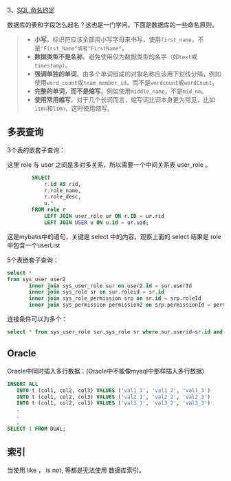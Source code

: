 3、[SQL 命名约定](https://launchbylunch.com/posts/2014/Feb/16/sql-naming-conventions/)

数据库的表和字段怎么起名？这也是一门学问。下面是数据库的一些命名原则。

> - **小写**。标识符应该全部用小写字母来书写，使用`first_name`，不是`"First_Name"或者"FirstName"`。
> - **数据类型不是名称**。避免使用仅为数据类型的名字（如`text`或`timestamp`）。
> - **强调单独的单词**。由多个单词组成的对象名称应该用下划线分隔，例如使用`word_count`或`team_member_id`，而不是`wordcount`或`wordCount`。
> - **完整的单词，而不是缩写**。例如使用`middle_name`，不是`mid_nm`。
> - **使用常用缩写**。对于几个长词而言，缩写词比词本身更为常见，比如`i18n`和`l10n`，这时使用缩写。





## 多表查询



3个表的嵌套子查询：

这里 role 与 user 之间是多对多关系，所以需要一个中间关系表 user_role 。

```sql
        SELECT
            r.id AS rid,
            r.role_name,
            r.role_desc,
            u.*
        FROM role r
            LEFT JOIN user_role ur ON r.ID = ur.rid
            LEFT JOIN USER u ON u.id = ur.uid;
```

这是mybatis中的语句，关键是 select 中的内容，观察上面的 select  结果是 role 中包含一个userList





5个表嵌套子查询：

```sql
select *
from sys_user user2
       inner join sys_user_role sur on user2.id = sur.userId
       inner join sys_role sr on sur.roleid = sr.id
       inner join sys_role_permission srp on sr.id = srp.roleId
       inner join sys_permission permission2 on srp.permissionId = permission2.id;
```





连接条件可以为多个：

```sql
select * from sys_user_role sur,sys_role sr where sur.userid=sr.id and id=2
```







## Oracle 



Oracle中同时插入多行数据：(Oracle中不能像mysql中那样插入多行数据)



```sql
INSERT ALL
   INTO t (col1, col2, col3) VALUES ('val1_1', 'val1_2', 'val1_3')
   INTO t (col1, col2, col3) VALUES ('val2_1', 'val2_2', 'val2_3')
   INTO t (col1, col2, col3) VALUES ('val3_1', 'val3_2', 'val3_3')
   .
   .
   .
SELECT 1 FROM DUAL;
```





## 索引



当使用 like ， is not, 等都是无法使用 数据库索引。

